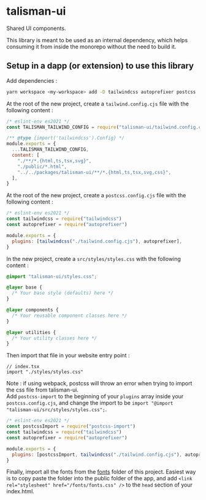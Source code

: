 # talisman-ui

Shared UI components.

This library is meant to be used as an internal dependency, which helps consuming it from inside the monorepo without the need to build it.

## Setup in a dapp (or extension) to use this library

Add dependencies :

```bash
yarn workspace <my-workspace> add -D tailwindcss autoprefixer postcss
```

At the root of the new project, create a `tailwind.config.cjs` file with the following content :

```js
/* eslint-env es2021 */
const TALISMAN_TAILWIND_CONFIG = require("talisman-ui/tailwind.config.cjs")

/** @type {import('tailwindcss').Config} */
module.exports = {
  ...TALISMAN_TAILWIND_CONFIG,
  content: [
    "./**/*.{html,ts,tsx,svg}",
    "./public/*.html",
    "../../packages/talisman-ui/**/*.{html,ts,tsx,svg,css}",
  ],
}
```

At the root of the new project, create a `postcss.config.cjs` file with the following content :

```js
/* eslint-env es2021 */
const tailwindcss = require("tailwindcss")
const autoprefixer = require("autoprefixer")

module.exports = {
  plugins: [tailwindcss("./tailwind.config.cjs"), autoprefixer],
}
```

In the new project, create a `src/styles/styles.css` with the following content :

```css
@import "talisman-ui/styles.css";

@layer base {
  /* Your base style (defaults) here */
}

@layer components {
  /* Your reusable component classes here */
}

@layer utilities {
  /* Your utility classes here */
}
```

Then import that file in your website entry point :

```tsx
// index.tsx
import "./styles/styles.css"
```

Note : if using webpack, postcss will throw an error when trying to import the css file from talisman-ui.  
Add `postcss-import` to the beginning of your `plugins` array inside your `postcss.config.cjs`, and change the import to be `import "@import "talisman-ui/src/styles/styles.css";`.

```js
/* eslint-env es2021 */
const postcssImport = require("postcss-import")
const tailwindcss = require("tailwindcss")
const autoprefixer = require("autoprefixer")

module.exports = {
  plugins: [postcssImport, tailwindcss("./tailwind.config.cjs"), autoprefixer],
}
```

Finally, import all the fonts from the [fonts](./fonts) folder of this project. Easiest way is to copy paste the folder into the public folder of the app, and add `<link rel="stylesheet" href="/fonts/fonts.css" />` to the `head` section of your index.html.
